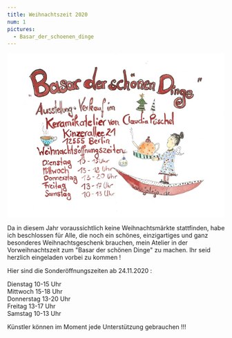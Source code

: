 ```yaml
---
title: Weihnachtszeit 2020
num: 1
pictures:
  - Basar_der_schoenen_dinge
---
```


![Basar_der_schoenen_dinge](./bilder/small/Basar_der_schoenen_dinge.jpg)

Da in diesem Jahr voraussichtlich keine Weihnachtsmärkte stattfinden, habe ich beschlossen für Alle, die noch ein schönes, einzigartiges und ganz besonderes Weihnachtsgeschenk brauchen, mein Atelier in der Vorweihnachtszeit zum "Basar der schönen Dinge" zu machen. Ihr seid herzlich eingeladen vorbei zu kommen !
 
Hier sind die Sonderöffnungszeiten ab 24.11.2020 :


Dienstag      10-15 Uhr <br>
Mittwoch      15-18 Uhr <br>
Donnerstag    13-20 Uhr <br>
Freitag       13-17 Uhr <br>
Samstag       10-13 Uhr <br>


Künstler können im Moment jede Unterstützung gebrauchen !!!
